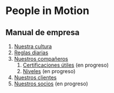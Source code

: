 # People in Motion

## Manual de empresa

1. [Nuestra cultura](nuestra-cultura.md)
1. [Reglas diarias](reglas-diarias.md)
1. [Nuestros compañeros](nuestros-compañeros.md)
    1. [Certificaciones útiles](certificaciones-utiles.md) (en progreso)
    1. [Niveles](niveles.md) (en progreso)
1. [Nuestros clientes](nuestros-clientes.md)
1. [Nuestros socios](nuestros-socios.md) (en progreso)

